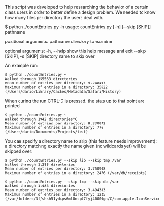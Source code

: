 This script was developed to help researching the behavior of a certain class users in order to better define a design problem. We needed to know how many files per directory the users deal with.

$ python ./countEntries.py -h
usage: countEntries.py [-h] [--skip [SKIP]] pathname

positional arguments:
  pathname              directory to examine

optional arguments:
  -h, --help            show this help message and exit
  --skip [SKIP], -s [SKIP]
                        directory name to skip over


An example run:
```text
$ python ./countEntries.py ~
Walked through 155563 directories
Mean number of entries per directory: 5.248497
Maximum number of entries in a directory: 35622 (/Users/dario/Library/Caches/Metadata/Safari/History)
```

When during the run CTRL-C is pressed, the stats up to that point are printed:
```text
$ python ./countEntries.py ~
Walked through 1942 directories^C
Mean number of entries per directory: 9.330072
Maximum number of entries in a directory: 776 (/Users/dario/Documents/Projects/test)
```

You can specify a directory name to skip (this feature needs improvement): a directory matching exactly the name given (no wildcards yet) will be skipped over:
```text
$ python ./countEntries.py --skip lib --skip tmp /var
Walked through 11285 directories
Mean number of entries per directory: 3.750908
Maximum number of entries in a directory: 2476 (/var/db/receipts)
```
```text
$ python ./countEntries.py --skip tmp --skip db /var
Walked through 11483 directories
Mean number of entries per directory: 3.494383
Maximum number of entries in a directory: 1225 (/var/folders/3f/shsh51yd4ps6ml8nspl7fyj40000gn/C/com.apple.IconServices)
```

